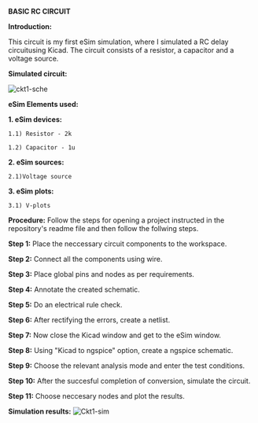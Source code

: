 **BASIC RC CIRCUIT**

**Introduction:**

This circuit is my first eSim simulation, where I simulated a RC delay circuitusing Kicad.
The circuit consists of a resistor, a capacitor and a voltage source. 

**Simulated circuit:**

![ckt1-sche](https://github.com/harshavardan1403/Euphoric-Electronics/assets/120569811/32496569-0ea3-4995-9fec-cdfa0224a1ac)


**eSim Elements used:**

  **1. eSim devices:**
    
    1.1) Resistor - 2k
    
    1.2) Capacitor - 1u
  
  **2. eSim sources:**
    
    2.1)Voltage source

  **3. eSim plots:**
    
    3.1) V-plots

**Procedure:**
Follow the steps for opening a project instructed in the repository's readme file and then follow the follwing steps.

**Step 1:** Place the neccessary circuit components to the workspace.

**Step 2:** Connect all the components using wire.

**Step 3:** Place global pins and nodes as per requirements.

**Step 4:** Annotate the created schematic.

**Step 5:** Do an electrical rule check.

**Step 6:** After rectifying the errors, create a netlist.

**Step 7:** Now close the Kicad window and get to the eSim window.

**Step 8:** Using "Kicad to ngspice" option, create a ngspice schematic.

**Step 9:** Choose the relevant analysis mode and enter the test conditions.

**Step 10:** After the succesful completion of conversion, simulate the circuit.

**Step 11:** Choose neccesary nodes and plot the results.

**Simulation results:**
![Ckt1-sim](https://github.com/harshavardan1403/Euphoric-Electronics/assets/120569811/540f36bf-10ed-4952-8324-288697424e3e)

